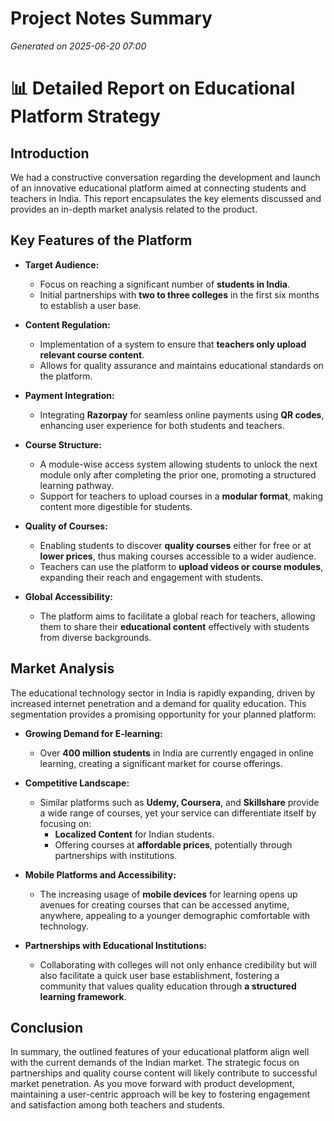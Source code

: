 # Project Notes Summary

*Generated on 2025-06-20 07:00*

# 📊 **Detailed Report on Educational Platform Strategy**

## **Introduction**
We had a constructive conversation regarding the development and launch of an innovative educational platform aimed at connecting students and teachers in India. This report encapsulates the key elements discussed and provides an in-depth market analysis related to the product.

## **Key Features of the Platform**
- **Target Audience:** 
  - Focus on reaching a significant number of **students in India**.
  - Initial partnerships with **two to three colleges** in the first six months to establish a user base.

- **Content Regulation:**
  - Implementation of a system to ensure that **teachers only upload relevant course content**.
  - Allows for quality assurance and maintains educational standards on the platform.

- **Payment Integration:**
  - Integrating **Razorpay** for seamless online payments using **QR codes**, enhancing user experience for both students and teachers.
  
- **Course Structure:**
  - A module-wise access system allowing students to unlock the next module only after completing the prior one, promoting a structured learning pathway.
  - Support for teachers to upload courses in a **modular format**, making content more digestible for students.

- **Quality of Courses:**
  - Enabling students to discover **quality courses** either for free or at **lower prices**, thus making courses accessible to a wider audience.
  - Teachers can use the platform to **upload videos or course modules**, expanding their reach and engagement with students.

- **Global Accessibility:**
  - The platform aims to facilitate a global reach for teachers, allowing them to share their **educational content** effectively with students from diverse backgrounds.

## **Market Analysis**
The educational technology sector in India is rapidly expanding, driven by increased internet penetration and a demand for quality education. This segmentation provides a promising opportunity for your planned platform:

- **Growing Demand for E-learning:** 
  - Over **400 million students** in India are currently engaged in online learning, creating a significant market for course offerings.
  
- **Competitive Landscape:**
  - Similar platforms such as **Udemy, Coursera**, and **Skillshare** provide a wide range of courses, yet your service can differentiate itself by focusing on:
    - **Localized Content** for Indian students.
    - Offering courses at **affordable prices**, potentially through partnerships with institutions.
    
- **Mobile Platforms and Accessibility:**
  - The increasing usage of **mobile devices** for learning opens up avenues for creating courses that can be accessed anytime, anywhere, appealing to a younger demographic comfortable with technology.

- **Partnerships with Educational Institutions:**
  - Collaborating with colleges will not only enhance credibility but will also facilitate a quick user base establishment, fostering a community that values quality education through **a structured learning framework**.

## **Conclusion**
In summary, the outlined features of your educational platform align well with the current demands of the Indian market. The strategic focus on partnerships and quality course content will likely contribute to successful market penetration. As you move forward with product development, maintaining a user-centric approach will be key to fostering engagement and satisfaction among both teachers and students.